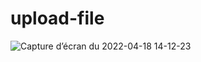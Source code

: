 # upload-file

![Capture d’écran du 2022-04-18 14-12-23](https://user-images.githubusercontent.com/87147313/163806623-053d6a21-7040-4e6d-81bb-30dd196d9383.png)
